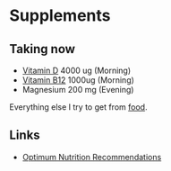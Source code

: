 # Supplements
## Taking now
- [Vitamin D](https://www.amazon.de/dp/B01BOWVK2O/ref=pe_3044161_185740101_TE_item) 4000 ug (Morning)
- [Vitamin B12](https://www.amazon.de/dp/B01AG3V4Q4/ref=pe_3044161_185740101_TE_item) 1000ug (Morning)
- Magnesium 200 mg (Evening)

Everything else I try to get from [food](foods.md).

## Links
- [Optimum Nutrition Recommendations](https://nutritionfacts.org/2011/09/12/dr-gregers-2011-optimum-nutrition-recommendations/)